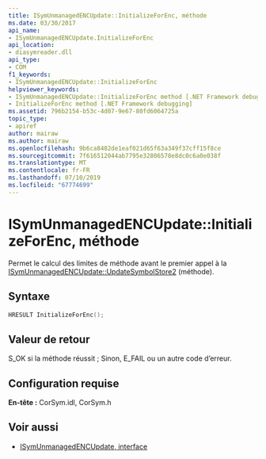 ```yaml
---
title: ISymUnmanagedENCUpdate::InitializeForEnc, méthode
ms.date: 03/30/2017
api_name:
- ISymUnmanagedENCUpdate.InitializeForEnc
api_location:
- diasymreader.dll
api_type:
- COM
f1_keywords:
- ISymUnmanagedENCUpdate::InitializeForEnc
helpviewer_keywords:
- ISymUnmanagedENCUpdate::InitializeForEnc method [.NET Framework debugging]
- InitializeForEnc method [.NET Framework debugging]
ms.assetid: 796b2154-b53c-4d07-9e67-80fd6064725a
topic_type:
- apiref
author: mairaw
ms.author: mairaw
ms.openlocfilehash: 9b6ca8482de1eaf021d65f63a349f37cff15f8ce
ms.sourcegitcommit: 7f616512044ab7795e32806578e8dc0c6a0e038f
ms.translationtype: MT
ms.contentlocale: fr-FR
ms.lasthandoff: 07/10/2019
ms.locfileid: "67774699"
---
```

# <a name="isymunmanagedencupdateinitializeforenc-method"></a>ISymUnmanagedENCUpdate::InitializeForEnc, méthode
Permet le calcul des limites de méthode avant le premier appel à la [ISymUnmanagedENCUpdate::UpdateSymbolStore2](../../../../docs/framework/unmanaged-api/diagnostics/isymunmanagedencupdate-updatesymbolstore2-method.md) (méthode).  
  
## <a name="syntax"></a>Syntaxe  
  
```cpp  
HRESULT InitializeForEnc();  
```  
  
## <a name="return-value"></a>Valeur de retour  
 S_OK si la méthode réussit ; Sinon, E_FAIL ou un autre code d’erreur.  
  
## <a name="requirements"></a>Configuration requise  
 **En-tête :** CorSym.idl, CorSym.h  
  
## <a name="see-also"></a>Voir aussi

- [ISymUnmanagedENCUpdate, interface](../../../../docs/framework/unmanaged-api/diagnostics/isymunmanagedencupdate-interface.md)
